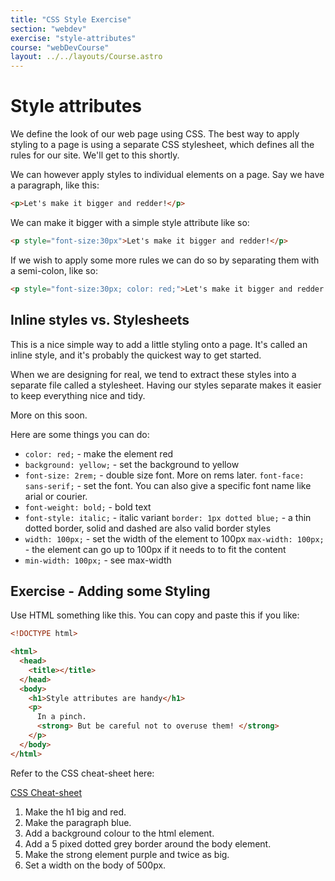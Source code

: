 ```yaml
---
title: "CSS Style Exercise"
section: "webdev"
exercise: "style-attributes"
course: "webDevCourse"
layout: ../../layouts/Course.astro
---
```


# Style attributes

We define the look of our web page using CSS. The best way to apply styling to a page is using a separate CSS stylesheet, which defines all the rules for our site. We'll get to this shortly.

We can however apply styles to individual elements on a page. Say we have a paragraph, like this:

```html
<p>Let's make it bigger and redder!</p>
```

We can make it bigger with a simple style attribute like so:

```html
<p style="font-size:30px">Let's make it bigger and redder!</p>
```

If we wish to apply some more rules we can do so by separating them with a semi-colon, like so:

```html
<p style="font-size:30px; color: red;">Let's make it bigger and redder!</p>
```

<aside class="box">

## Inline styles vs. Stylesheets

This is a nice simple way to add a little styling onto a page. It's called an inline style, and it's probably the quickest way to get started.

When we are designing for real, we tend to extract these styles into a separate file called a stylesheet. Having our styles separate makes it easier to keep everything nice and tidy.

More on this soon.

</aside>

Here are some things you can do:

- `color: red;` - make the element red
- `background: yellow;` - set the background to yellow
- `font-size: 2rem;` - double size font. More on rems later.
  `font-face: sans-serif;` - set the font. You can also give a specific font name like arial or courier.
- `font-weight: bold;` - bold text
- `font-style: italic;` - italic variant
  `border: 1px dotted blue;` - a thin dotted border, solid and dashed are also valid border styles
- `width: 100px;` - set the width of the element to 100px
  `max-width: 100px;` - the element can go up to 100px if it needs to to fit the content
- `min-width: 100px;` - see max-width

<div class="exercise">

## Exercise - Adding some Styling

Use HTML something like this. You can copy and paste this if you like:

```html
<!DOCTYPE html>

<html>
  <head>
    <title></title>
  </head>
  <body>
    <h1>Style attributes are handy</h1>
    <p>
      In a pinch.
      <strong> But be careful not to overuse them! </strong>
    </p>
  </body>
</html>
```

Refer to the CSS cheat-sheet here:

<a href='/css-cheatsheet'>CSS Cheat-sheet</a>

1. Make the h1 big and red.
2. Make the paragraph blue.
3. Add a background colour to the html element.
4. Add a 5 pixed dotted grey border around the body element.
5. Make the strong element purple and twice as big.
6. Set a width on the body of 500px.

</div>

